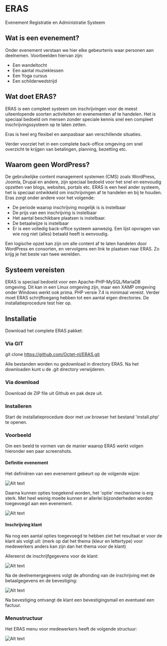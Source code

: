 # ERAS
Evenement Registratie en Administratie Systeem

## Wat is een evenement?
Onder evenement verstaan we hier elke gebeurtenis waar personen aan deelnemen.
Voorbeelden hiervan zijn:
- Een wandeltocht
- Een aantal muzieklessen
- Een Yoga cursus
- Een schilderwedstrijd

## Wat doet ERAS?
ERAS is een compleet systeem om inschrijvingen voor de meest uiteenlopende soorten activiteiten en evenementen af te handelen.
Het is speciaal bedoeld om mensen zonder speciale kennis snel een compleet inschrijvingssysteem op te laten zetten.

Eras is heel erg flexibel en aanpasbaar aan verschillende situaties. 

Verder voorziet het in een complete back-office omgeving om snel overzicht te krijgen van betalingen, planning, bezetting etc.

## Waarom geen WordPress?
De gebruikelijke content management systemen (CMS) zoals WordPress, Joomla, Drupal en andere, zijn speciaal bedoeld voor het snel en eenvoudig opzetten van blogs, websites, portals etc.
ERAS is een heel ander systeem, het is speciaal ontwikkeld om inschrijvingen af te handelen en bij te houden. 
Eras zorgt onder andere voor het volgende:
- De periode waarop inschrijving mogelijk is is instelbaar
- De prijs van een inschrijving is instelbaar
- Het aantal beschikbare plaatsen is instelbaar.
- De betaalwijze is instelbaar
- Er is een volledig back-office systeem aanwezig. Een lijst opvragen van wie nog niet (alles) betaald heeft is eenvoudig.

Een logische opzet kan zijn om alle content af te laten handelen door WordPress en consorten, en vervolgens een link te plaatsen naar ERAS. Zo krijg je het beste van twee werelden.

## Systeem vereisten
ERAS is speciaal bedoeld voor een Apache-PHP-MySQL/MariaDB omgeving. Dit kan in een Linux omgeving zijn, maar een XAMP omgeving onder
Windows werkt ook prima.
PHP versie 7.4 is minimaal vereist. Verder moet ERAS schrijftoegang hebben tot een aantal eigen directories. De installatieprocedure test hier op.

## Installatie
Download het complete ERAS pakket:

### Via GIT
git clone https://github.com/Octet-nl/ERAS.git

Alle bestanden worden nu gedownload in directory ERAS. Na het downloaden kunt u de .git directory verwijderen. 

### Via download
Download de ZIP file uit Github en pak deze uit.

### Installeren
Start de installatieprocedure door met uw browser het bestand 'install.php' te openen.

### Voorbeeld

Om een beeld te vormen van de manier waarop ERAS werkt volgen hieronder een paar screenshots.

#### Definitie evenement

Het definiëren van een evenement gebeurt op de volgende wijze:

![Alt text](/app/res/images/gitaar_evenement.png?raw=true "Evenement definitie")

Daarna kunnen opties toegekend worden, het 'optie' mechanisme is erg sterk. Met heel weinig moeite kunnen er allerlei bijzonderheden 
worden toegevoegd aan een evenement.

![Alt text](/app/res/images/gitaar_huren.png?raw=true "Optie definitie")

#### Inschrijving klant

Na nog een aantal opties toegevoegd te hebben ziet het resultaat er voor de klant als volgt uit:
(merk op dat het thema (kleur en lettertype) voor medewerkers anders kan zijn dan het thema voor de klant)

Allereerst de inschrijfgegevens voor de klant:

![Alt text](/app/res/images/gitaar_deelnemer.png?raw=true "Inschrijven")

Na de deelnemergegevens volgt de afronding van de inschrijving met de betaalgegevens en de bevestiging:

![Alt text](/app/res/images/gitaar_afronding.png?raw=true "Afronden")

Na bevestiging ontvangt de klant een bevestigingsmail en eventueel een factuur.

### Menustructuur
Het ERAS menu voor medewerkers heeft de volgende structuur:

![Alt text](/ERAS_menu.png?raw=true "Menustructuur")

